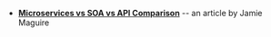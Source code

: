 * [**Microservices vs SOA vs API Comparison**](https://www.devteam.space/blog/microservices-vs-soa-and-api-comparison//) -- an article by Jamie Maguire

